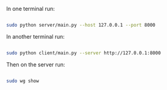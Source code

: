 In one terminal run:

```bash

sudo python server/main.py --host 127.0.0.1 --port 8000

```

In another terminal run:

```bash

sudo python client/main.py --server http://127.0.0.1:8000

```

Then on the server run:

```bash

sudo wg show

```
